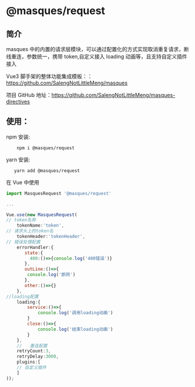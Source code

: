 # @masques/request

## 简介

masques 中的内置的请求层模块，可以通过配置化的方式实现取消重复请求，断线重连，参数统一，携带 token,自定义接入 loading 动画等，且支持自定义插件接入

Vue3 脚手架的整体功能集成模板：：https://github.com/SalengNotLittleMeng/masques

项目 GitHub 地址：https://github.com/SalengNotLittleMeng/masques-directives

## 使用：

npm 安装:

```shell
    npm i @masques/request
```

yarn 安装:

```shell
   yarn add @masques/request
```

在 Vue 中使用

```js
import MasquesRequest '@masques/request'

...

Vue.use(new MasquesRequest(
// token名称
    tokenName:'token',
// 请求头上的token名
    tokenHeader:'tokenHeader',
// 错误处理配置
    errorHandler:{
       state:{
         400:()=>{console.log('400错误')}
       },
       outLine:()=>{
        console.log('断网')
       },
       other:()=>{}
    },
//loading配置
    loading:{
        service:()=>{
            console.log('调用loading动画')
        }
        close:()=>{
            console.log('结束loading动画')
        }
    },
    //   重连配置
    retryCount:3,
    retryDelay:3000,
    plugins:[
    // 自定义插件
    ]
));
```
